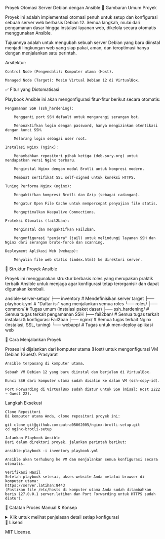 Proyek Otomasi Server Debian dengan Ansible
📖 Gambaran Umum Proyek

Proyek ini adalah implementasi otomasi penuh untuk setup dan konfigurasi sebuah server web berbasis Debian 12. Semua langkah, mulai dari pengamanan dasar hingga instalasi layanan web, dikelola secara otomatis menggunakan Ansible.

Tujuannya adalah untuk mengubah sebuah server Debian yang baru diinstal menjadi lingkungan web yang siap pakai, aman, dan teroptimasi hanya dengan menjalankan satu perintah.

Arsitektur:

    Control Node (Pengendali): Komputer utama (Host).

    Managed Node (Target): Mesin Virtual Debian 12 di VirtualBox.

✅ Fitur yang Diotomatisasi

Playbook Ansible ini akan mengonfigurasi fitur-fitur berikut secara otomatis:

    Pengamanan SSH (ssh_hardening):

        Mengganti port SSH default untuk mengurangi serangan bot.

        Menonaktifkan login dengan password, hanya mengizinkan otentikasi dengan kunci SSH.

        Melarang login sebagai user root.

    Instalasi Nginx (nginx):

        Menambahkan repositori pihak ketiga (deb.sury.org) untuk mendapatkan versi Nginx terbaru.

        Menginstal Nginx dengan modul Brotli untuk kompresi modern.

        Membuat sertifikat SSL self-signed untuk koneksi HTTPS.

    Tuning Performa Nginx (nginx):

        Mengaktifkan kompresi Brotli dan Gzip (sebagai cadangan).

        Mengatur Open File Cache untuk mempercepat penyajian file statis.

        Mengoptimalkan Keepalive Connections.

    Proteksi Otomatis (fail2ban):

        Menginstal dan mengaktifkan Fail2ban.

        Mengonfigurasi "penjara" (jail) untuk melindungi layanan SSH dan Nginx dari serangan brute-force dan scanning.

    Deployment Aplikasi Web (webapp):

        Menyalin file web statis (index.html) ke direktori server.

📁 Struktur Proyek Ansible

Proyek ini menggunakan struktur berbasis roles yang merupakan praktik terbaik Ansible untuk menjaga agar konfigurasi tetap terorganisir dan dapat digunakan kembali.

ansible-server-setup/
├── inventory             # Mendefinisikan server target
├── playbook.yml          # "Daftar isi" yang menjalankan semua roles
└── roles/
    ├── common/           # Tugas umum (instalasi paket dasar)
    ├── ssh_hardening/    # Semua tugas terkait pengamanan SSH
    ├── fail2ban/         # Semua tugas terkait instalasi & konfigurasi Fail2ban
    ├── nginx/            # Semua tugas terkait Nginx (instalasi, SSL, tuning)
    └── webapp/           # Tugas untuk men-deploy aplikasi web

🚀 Cara Menjalankan Proyek

Proses ini dijalankan dari komputer utama (Host) untuk mengonfigurasi VM Debian (Guest).
Prasyarat

    Ansible terpasang di komputer utama.

    Sebuah VM Debian 12 yang baru diinstal dan berjalan di VirtualBox.

    Kunci SSH dari komputer utama sudah disalin ke dalam VM (ssh-copy-id).

    Port Forwarding di VirtualBox sudah diatur untuk SSH (misal: Host 2222 → Guest 22).

Langkah Eksekusi

    Clone Repositori
    Di komputer utama Anda, clone repositori proyek ini:

    git clone git@github.com:putra05062005/nginx-brotli-setup.git
    cd nginx-brotli-setup

    Jalankan Playbook Ansible
    Dari dalam direktori proyek, jalankan perintah berikut:

    ansible-playbook -i inventory playbook.yml

    Ansible akan terhubung ke VM dan menjalankan semua konfigurasi secara otomatis.

    Verifikasi Hasil
    Setelah playbook selesai, akses website Anda melalui browser di komputer utama:
    https://server.latihan:8443
    (Pastikan file /etc/hosts di komputer utama Anda sudah ditambahkan baris 127.0.0.1 server.latihan dan Port Forwarding untuk HTTPS sudah diatur).

📝 Catatan Proses Manual & Konsep

<details>
<summary>Klik untuk melihat penjelasan detail setiap konfigurasi</summary>
Konfigurasi Penting di Server

Konfigurasi utama untuk proyek ini ada di dalam server Debian pada path berikut:

    /etc/nginx/nginx.conf: Konfigurasi global Nginx, tempat kita mengatur worker, Gzip, Brotli, dan Open File Cache.

    /etc/nginx/sites-available/my-app: Konfigurasi server block untuk aplikasi kita, termasuk pengaturan SSL dan Browser Cache.

    /etc/ssh/sshd_config: Konfigurasi layanan SSH, tempat kita mengubah port dan menonaktifkan login password.

    /etc/fail2ban/jail.local: Konfigurasi Fail2ban untuk proteksi SSH dan Nginx.

    /var/www/my-app/index.html: Lokasi file web statis kita.

Tuning & Hardening yang Diterapkan
Peningkatan Performa

    Worker Processes: worker_processes diatur agar sesuai dengan jumlah core CPU untuk memaksimalkan efisiensi.

    Keepalive: keepalive_timeout diaktifkan untuk menjaga koneksi tetap terbuka dan mengurangi latensi.

    Open File Cache: open_file_cache diaktifkan untuk menyimpan metadata file di memori, mengurangi beban I/O disk.

    Gzip Fallback: Kompresi Gzip diaktifkan sebagai cadangan untuk browser lama yang tidak mendukung Brotli.

Peningkatan Keamanan

    Firewall (UFW): Hanya port yang diperlukan (SSH 2323, Web 80 & 443) yang diizinkan.

    Nginx Security: server_tokens off untuk menyembunyikan versi Nginx dan add_header untuk menerapkan HTTP Security Headers (X-Frame-Options, dll).

    SSH Hardening: PermitRootLogin no untuk mencegah login langsung sebagai root.

    Fail2ban: Diinstal dan aktif untuk secara otomatis memblokir IP yang mencoba serangan brute-force.

Proteksi Otomatis dengan Fail2ban

fail2ban dikonfigurasi dengan beberapa "penjara" (jail) untuk memantau file log dan memblokir alamat IP yang mencurigakan.

    Proteksi SSH [sshd]
    Mengamankan layanan SSH dengan memantau log otentikasi dan memblokir IP yang berulang kali gagal login.

    Proteksi Otentikasi Web [nginx-http-auth]
    Diaktifkan sebagai lapisan keamanan tambahan untuk memblokir percobaan brute-force pada halaman login atau direktori terproteksi.

    Proteksi Scanning Halaman [nginx-404] (Filter Kustom)
    Dibuat filter dan jail kustom untuk memblokir IP yang terlalu sering melakukan scanning halaman yang tidak ada (menghasilkan eror 404).

</details>
📜 Lisensi

MIT License.

